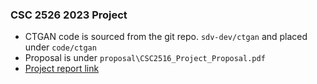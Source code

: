 ### CSC 2526 2023 Project

- CTGAN code is sourced from the git repo. `sdv-dev/ctgan` and placed under `code/ctgan`
- Proposal is under `proposal\CSC2516_Project_Proposal.pdf`
- [Project report link](CSC2516_Project_Report.pdf)
